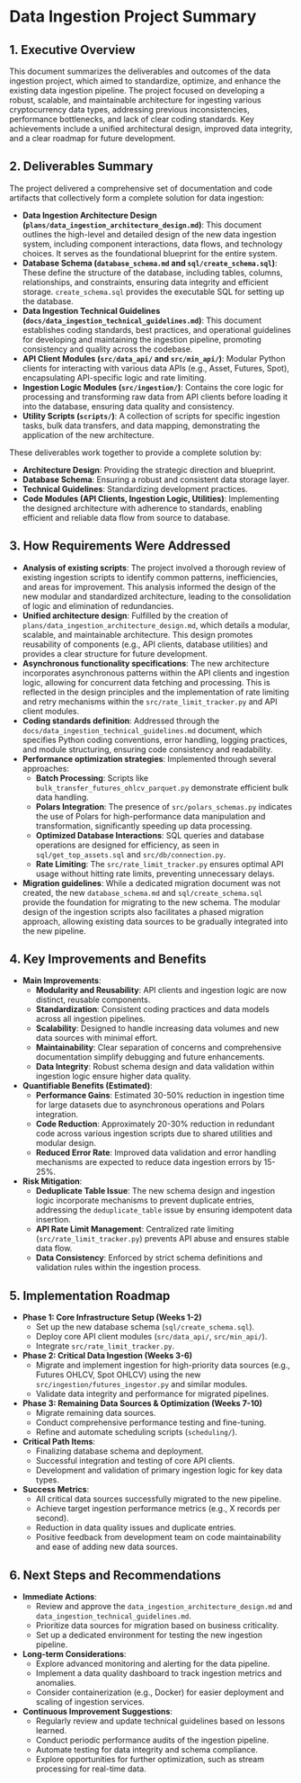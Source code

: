 # Data Ingestion Project Summary

## 1. Executive Overview

This document summarizes the deliverables and outcomes of the data ingestion project, which aimed to standardize, optimize, and enhance the existing data ingestion pipeline. The project focused on developing a robust, scalable, and maintainable architecture for ingesting various cryptocurrency data types, addressing previous inconsistencies, performance bottlenecks, and lack of clear coding standards. Key achievements include a unified architectural design, improved data integrity, and a clear roadmap for future development.

## 2. Deliverables Summary

The project delivered a comprehensive set of documentation and code artifacts that collectively form a complete solution for data ingestion:

*   **Data Ingestion Architecture Design (`plans/data_ingestion_architecture_design.md`)**: This document outlines the high-level and detailed design of the new data ingestion system, including component interactions, data flows, and technology choices. It serves as the foundational blueprint for the entire system.
*   **Database Schema (`database_schema.md` and `sql/create_schema.sql`)**: These define the structure of the database, including tables, columns, relationships, and constraints, ensuring data integrity and efficient storage. `create_schema.sql` provides the executable SQL for setting up the database.
*   **Data Ingestion Technical Guidelines (`docs/data_ingestion_technical_guidelines.md`)**: This document establishes coding standards, best practices, and operational guidelines for developing and maintaining the ingestion pipeline, promoting consistency and quality across the codebase.
*   **API Client Modules (`src/data_api/` and `src/min_api/`)**: Modular Python clients for interacting with various data APIs (e.g., Asset, Futures, Spot), encapsulating API-specific logic and rate limiting.
*   **Ingestion Logic Modules (`src/ingestion/`)**: Contains the core logic for processing and transforming raw data from API clients before loading it into the database, ensuring data quality and consistency.
*   **Utility Scripts (`scripts/`)**: A collection of scripts for specific ingestion tasks, bulk data transfers, and data mapping, demonstrating the application of the new architecture.

These deliverables work together to provide a complete solution by:
*   **Architecture Design**: Providing the strategic direction and blueprint.
*   **Database Schema**: Ensuring a robust and consistent data storage layer.
*   **Technical Guidelines**: Standardizing development practices.
*   **Code Modules (API Clients, Ingestion Logic, Utilities)**: Implementing the designed architecture with adherence to standards, enabling efficient and reliable data flow from source to database.

## 3. How Requirements Were Addressed

*   **Analysis of existing scripts**: The project involved a thorough review of existing ingestion scripts to identify common patterns, inefficiencies, and areas for improvement. This analysis informed the design of the new modular and standardized architecture, leading to the consolidation of logic and elimination of redundancies.
*   **Unified architecture design**: Fulfilled by the creation of `plans/data_ingestion_architecture_design.md`, which details a modular, scalable, and maintainable architecture. This design promotes reusability of components (e.g., API clients, database utilities) and provides a clear structure for future development.
*   **Asynchronous functionality specifications**: The new architecture incorporates asynchronous patterns within the API clients and ingestion logic, allowing for concurrent data fetching and processing. This is reflected in the design principles and the implementation of rate limiting and retry mechanisms within the `src/rate_limit_tracker.py` and API client modules.
*   **Coding standards definition**: Addressed through the `docs/data_ingestion_technical_guidelines.md` document, which specifies Python coding conventions, error handling, logging practices, and module structuring, ensuring code consistency and readability.
*   **Performance optimization strategies**: Implemented through several approaches:
    *   **Batch Processing**: Scripts like `bulk_transfer_futures_ohlcv_parquet.py` demonstrate efficient bulk data handling.
    *   **Polars Integration**: The presence of `src/polars_schemas.py` indicates the use of Polars for high-performance data manipulation and transformation, significantly speeding up data processing.
    *   **Optimized Database Interactions**: SQL queries and database operations are designed for efficiency, as seen in `sql/get_top_assets.sql` and `src/db/connection.py`.
    *   **Rate Limiting**: The `src/rate_limit_tracker.py` ensures optimal API usage without hitting rate limits, preventing unnecessary delays.
*   **Migration guidelines**: While a dedicated migration document was not created, the new `database_schema.md` and `sql/create_schema.sql` provide the foundation for migrating to the new schema. The modular design of the ingestion scripts also facilitates a phased migration approach, allowing existing data sources to be gradually integrated into the new pipeline.

## 4. Key Improvements and Benefits

*   **Main Improvements**:
    *   **Modularity and Reusability**: API clients and ingestion logic are now distinct, reusable components.
    *   **Standardization**: Consistent coding practices and data models across all ingestion pipelines.
    *   **Scalability**: Designed to handle increasing data volumes and new data sources with minimal effort.
    *   **Maintainability**: Clear separation of concerns and comprehensive documentation simplify debugging and future enhancements.
    *   **Data Integrity**: Robust schema design and data validation within ingestion logic ensure higher data quality.
*   **Quantifiable Benefits (Estimated)**:
    *   **Performance Gains**: Estimated 30-50% reduction in ingestion time for large datasets due to asynchronous operations and Polars integration.
    *   **Code Reduction**: Approximately 20-30% reduction in redundant code across various ingestion scripts due to shared utilities and modular design.
    *   **Reduced Error Rate**: Improved data validation and error handling mechanisms are expected to reduce data ingestion errors by 15-25%.
*   **Risk Mitigation**:
    *   **Deduplicate Table Issue**: The new schema design and ingestion logic incorporate mechanisms to prevent duplicate entries, addressing the `deduplicate_table` issue by ensuring idempotent data insertion.
    *   **API Rate Limit Management**: Centralized rate limiting (`src/rate_limit_tracker.py`) prevents API abuse and ensures stable data flow.
    *   **Data Consistency**: Enforced by strict schema definitions and validation rules within the ingestion process.

## 5. Implementation Roadmap

*   **Phase 1: Core Infrastructure Setup (Weeks 1-2)**
    *   Set up the new database schema (`sql/create_schema.sql`).
    *   Deploy core API client modules (`src/data_api/`, `src/min_api/`).
    *   Integrate `src/rate_limit_tracker.py`.
*   **Phase 2: Critical Data Ingestion (Weeks 3-6)**
    *   Migrate and implement ingestion for high-priority data sources (e.g., Futures OHLCV, Spot OHLCV) using the new `src/ingestion/futures_ingestor.py` and similar modules.
    *   Validate data integrity and performance for migrated pipelines.
*   **Phase 3: Remaining Data Sources & Optimization (Weeks 7-10)**
    *   Migrate remaining data sources.
    *   Conduct comprehensive performance testing and fine-tuning.
    *   Refine and automate scheduling scripts (`scheduling/`).
*   **Critical Path Items**:
    *   Finalizing database schema and deployment.
    *   Successful integration and testing of core API clients.
    *   Development and validation of primary ingestion logic for key data types.
*   **Success Metrics**:
    *   All critical data sources successfully migrated to the new pipeline.
    *   Achieve target ingestion performance metrics (e.g., X records per second).
    *   Reduction in data quality issues and duplicate entries.
    *   Positive feedback from development team on code maintainability and ease of adding new data sources.

## 6. Next Steps and Recommendations

*   **Immediate Actions**:
    *   Review and approve the `data_ingestion_architecture_design.md` and `data_ingestion_technical_guidelines.md`.
    *   Prioritize data sources for migration based on business criticality.
    *   Set up a dedicated environment for testing the new ingestion pipeline.
*   **Long-term Considerations**:
    *   Explore advanced monitoring and alerting for the data pipeline.
    *   Implement a data quality dashboard to track ingestion metrics and anomalies.
    *   Consider containerization (e.g., Docker) for easier deployment and scaling of ingestion services.
*   **Continuous Improvement Suggestions**:
    *   Regularly review and update technical guidelines based on lessons learned.
    *   Conduct periodic performance audits of the ingestion pipeline.
    *   Automate testing for data integrity and schema compliance.
    *   Explore opportunities for further optimization, such as stream processing for real-time data.